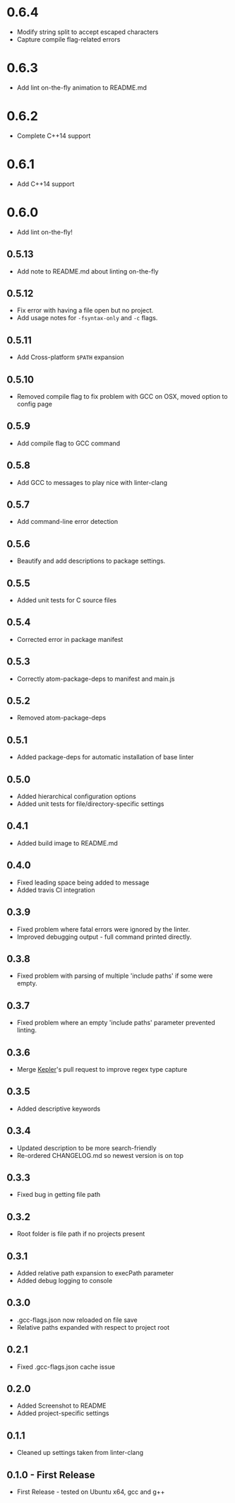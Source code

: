 # 0.6.4
* Modify string split to accept escaped characters
* Capture compile flag-related errors

# 0.6.3
* Add lint on-the-fly animation to README.md

# 0.6.2
* Complete C++14 support

# 0.6.1
* Add C++14 support

# 0.6.0
* Add lint on-the-fly!

## 0.5.13
* Add note to README.md about linting on-the-fly

## 0.5.12
* Fix error with having a file open but no project.
* Add usage notes for ```-fsyntax-only``` and ```-c``` flags.

## 0.5.11
* Add Cross-platform ```$PATH``` expansion

## 0.5.10
* Removed compile flag to fix problem with GCC on OSX, moved option to config page

## 0.5.9
* Add compile flag to GCC command

## 0.5.8
* Add GCC to messages to play nice with linter-clang

## 0.5.7
* Add command-line error detection

## 0.5.6
* Beautify and add descriptions to package settings.

## 0.5.5
* Added unit tests for C source files

## 0.5.4
* Corrected error in package manifest

## 0.5.3
* Correctly atom-package-deps to manifest and main.js

## 0.5.2
* Removed atom-package-deps

## 0.5.1
* Added package-deps for automatic installation of base linter

## 0.5.0
* Added hierarchical configuration options
* Added unit tests for file/directory-specific settings

## 0.4.1
* Added build image to README.md

## 0.4.0
* Fixed leading space being added to message
* Added travis CI integration

## 0.3.9
* Fixed problem where fatal errors were ignored by the linter.
* Improved debugging output - full command printed directly.

## 0.3.8
* Fixed problem with parsing of multiple 'include paths' if some were empty.

## 0.3.7
* Fixed problem where an empty 'include paths' parameter prevented linting.

## 0.3.6
* Merge [Kepler](https://github.com/k2b6s9j)'s pull request to improve regex type capture

## 0.3.5
* Added descriptive keywords

## 0.3.4
* Updated description to be more search-friendly
* Re-ordered CHANGELOG.md so newest version is on top

## 0.3.3
* Fixed bug in getting file path

## 0.3.2
* Root folder is file path if no projects present

## 0.3.1
* Added relative path expansion to execPath parameter
* Added debug logging to console

## 0.3.0
* .gcc-flags.json now reloaded on file save
* Relative paths expanded with respect to project root

## 0.2.1
* Fixed .gcc-flags.json cache issue

## 0.2.0
* Added Screenshot to README
* Added project-specific settings

## 0.1.1
* Cleaned up settings taken from linter-clang

## 0.1.0 - First Release
* First Release - tested on Ubuntu x64, gcc and g++
